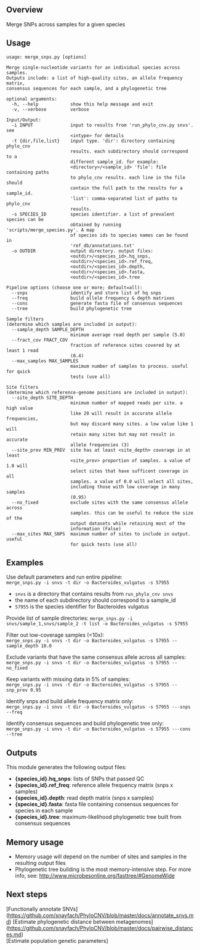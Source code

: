 ## Overview
Merge SNPs across samples for a given species

## Usage
```
usage: merge_snps.py [options]

Merge single-nucleotide variants for an individual species across samples.
Outputs include: a list of high-quality sites, an allele frequency matrix,
consensus sequences for each sample, and a phylogenetic tree

optional arguments:
  -h, --help            show this help message and exit
  -v, --verbose         verbose

Input/Output:
  -i INPUT              input to results from 'run_phylo_cnv.py snvs'. see
                        <intype> for details
  -t {dir,file,list}    input type. 'dir': directory containing phylo_cnv
                        results. each subdirectory should correspond to a
                        different sample_id. for example:
                        <directory>/<sample_id> 'file': file containing paths
                        to phylo_cnv results. each line in the file should
                        contain the full path to the results for a sample_id.
                        'list': comma-separated list of paths to phylo_cnv
                        results.
  -s SPECIES_ID         species identifier. a list of prevalent species can be
                        obtained by running 'scripts/merge_species.py'. A map
                        of species ids to species names can be found in
                        'ref_db/annotations.txt'
  -o OUTDIR             output directory. output files:
                        <outdir>/<species_id>.hq_snps,
                        <outdir>/<species_id>.ref_freq,
                        <outdir>/<species_id>.depth,
                        <outdir>/<species_id>.fasta,
                        <outdir>/<species_id>.tree

Pipeline options (choose one or more; default=all):
  --snps                identify and store list of hq snps
  --freq                build allele frequency & depth matrixes
  --cons                generate fasta file of consensus sequences
  --tree                build phylogenetic tree

Sample filters
(determine which samples are included in output):
  --sample_depth SAMPLE_DEPTH
                        minimum average read depth per sample (5.0)
  --fract_cov FRACT_COV
                        fraction of reference sites covered by at least 1 read
                        (0.4)
  --max_samples MAX_SAMPLES
                        maximum number of samples to process. useful for quick
                        tests (use all)

Site filters
(determine which reference-genome positions are included in output):
  --site_depth SITE_DEPTH
                        minimum number of mapped reads per site. a high value
                        like 20 will result in accurate allele frequencies,
                        but may discard many sites. a low value like 1 will
                        retain many sites but may not result in accurate
                        allele frequencies (3)
  --site_prev MIN_PREV  site has at least <site_depth> coverage in at least
                        <site_prev> proportion of samples. a value of 1.0 will
                        select sites that have sufficent coverage in all
                        samples. a value of 0.0 will select all sites,
                        including those with low coverage in many samples
                        (0.95)
  --no_fixed            exclude sites with the same consensus allele across
                        samples. this can be useful to reduce the size of the
                        output datasets while retaining most of the
                        information (False)
  --max_sites MAX_SNPS  maximum number of sites to include in output. useful
                        for quick tests (use all)
```

## Examples
Use default parameters and run entire pipeline:  
`merge_snps.py -i snvs -t dir -o Bacteroides_vulgatus -s 57955`

* `snvs` is a directory that contains results from `run_phylo_cnv snvs`
* the name of each subdirectory should correspond to a sample_id
* `57955` is the species identifier for Bacteroides vulgatus

Provide list of sample directories:
`merge_snps.py -i snvs/sample_1,snvs/sample_2 -t list -o Bacteroides_vulgatus -s 57955`

Filter out low-coverage samples (<10x):  
`merge_snps.py -i snvs -t dir -o Bacteroides_vulgatus -s 57955 --sample_depth 10.0`

Exclude variants that have the same consensus allele across all samples:  
`merge_snps.py -i snvs -t dir -o Bacteroides_vulgatus -s 57955 --no_fixed`

Keep variants with missing data in 5% of samples:  
`merge_snps.py -i snvs -t dir -o Bacteroides_vulgatus -s 57955 --snp_prev 0.95`

Identify snps and build allele frequency matrix only:  
`merge_snps.py -i snvs -t dir -o Bacteroides_vulgatus -s 57955 ---snps --freq`

Identify consensus sequences and build phylogenetic tree only:  
`merge_snps.py -i snvs -t dir -o Bacteroides_vulgatus -s 57955 ---cons --tree` 

## Outputs
This module generates the following output files: 

* **{species_id}.hq_snps**: lists of SNPs that passed QC
* **{species_id}.ref_freq**: reference allele frequency matrix (snps x samples)
* **{species_id}.depth**: read depth matrix (snps x samples)
* **{species_id}.fasta**: fasta file containing consensus sequences for species in each sample 
* **{species_id}.tree**: maximum-likelihood phylogenetic tree built from consensus sequences

## Memory usage  
* Memory usage will depend on the number of sites and samples in the resulting output files
* Phylogenetic tree building is the most memory-intensive step. For more info, see: http://www.microbesonline.org/fasttree/#GenomeWide

## Next steps
[Functionally annotate SNVs] (https://github.com/snayfach/PhyloCNV/blob/master/docs/annotate_snvs.md)
[Estimate phylogenetic distance between metagenomes] (https://github.com/snayfach/PhyloCNV/blob/master/docs/pairwise_distances.md)  
[Estimate population genetic parameters]

